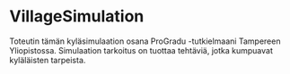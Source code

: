 # VillageSimulation
Toteutin tämän kyläsimulaation osana ProGradu -tutkielmaani Tampereen Yliopistossa. 
Simulaation tarkoitus on tuottaa tehtäviä, jotka kumpuavat kyläläisten tarpeista.
